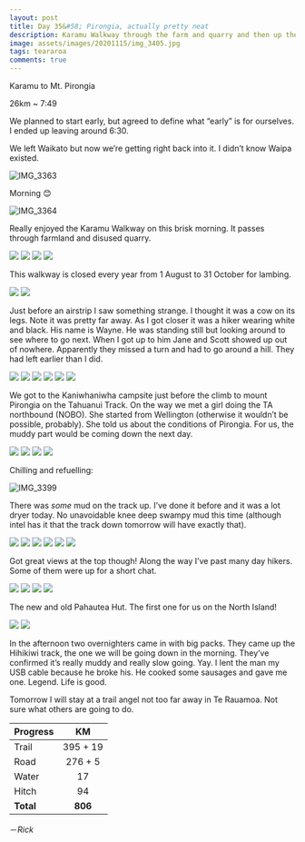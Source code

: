 ```yaml
---
layout: post
title: Day 35&#58; Pirongia, actually pretty neat
description: Karamu Walkway through the farm and quarry and then up the Pirongia. Much better than I remembered.
image: assets/images/20201115/img_3405.jpg
tags: teararoa
comments: true
---
```


Karamu to Mt. Pirongia

26km ~ 7:49

We planned to start early, but agreed to define what “early” is for ourselves. I ended up leaving around 6:30. 

We left Waikato but now we’re getting right back into it. I didn’t know Waipa existed. 

![IMG_3363](/assets/images/20201115/img_3363.jpg)

Morning 😊

![IMG_3364](/assets/images/20201115/img_3364.jpg)

Really enjoyed the Karamu Walkway on this brisk morning. It passes through farmland and disused quarry. 

<div class="gallery" data-columns="2">
  <img src="/assets/images/20201115/img_3369.jpg">
  <img src="/assets/images/20201115/img_3372.jpg">
  <img src="/assets/images/20201115/img_3373.jpg">
  <img src="/assets/images/20201115/img_3375.jpg">
</div>

This walkway is closed every year from 1 August to 31 October for lambing. 

<div class="gallery" data-columns="2">
  <img src="/assets/images/20201115/img_3376.jpg">
  <img src="/assets/images/20201115/img_3377.jpg">
</div>

Just before an airstrip I saw something strange. I thought it was a cow on its legs. Note it was pretty far away. As I got closer it was a hiker wearing white and black. His name is Wayne. He was standing still but looking around to see where to go next. When I got up to him Jane and Scott showed up out of nowhere. Apparently they missed a turn and had to go around a hill. They had left earlier than I did. 

<div class="gallery" data-columns="2">
  <img src="/assets/images/20201115/img_3379.jpg">
  <img src="/assets/images/20201115/img_3385.jpg">
  <img src="/assets/images/20201115/img_3386.jpg">
  <img src="/assets/images/20201115/img_3388.jpg">
  <img src="/assets/images/20201115/img_3391.jpg">
  <img src="/assets/images/20201115/img_3394.jpg">
</div>

We got to the Kaniwhaniwha campsite just before the climb to mount Pirongia on the Tahuanui Track. On the way we met a girl doing the TA northbound (NOBO). She started from Wellington (otherwise it wouldn’t be possible, probably). She told us about the conditions of Pirongia. For us, the muddy part would be coming down the next day. 

<div class="gallery" data-columns="2">
  <img src="/assets/images/20201115/img_3395.jpg">
  <img src="/assets/images/20201115/img_3396.jpg">
  <img src="/assets/images/20201115/img_3397.jpg">
  <img src="/assets/images/20201115/img_3398.jpg">
</div>

Chilling and refuelling:

![IMG_3399](/assets/images/20201115/img_3399.jpg)

There was _some_ mud on the track up. I’ve done it before and it was a lot dryer today. No unavoidable knee deep swampy mud this time (although intel has it that the track down tomorrow will have exactly that).

<div class="gallery" data-columns="2">
  <img src="/assets/images/20201115/img_3400.jpg">
  <img src="/assets/images/20201115/img_3401.jpg">
  <img src="/assets/images/20201115/img_3402.jpg">
  <img src="/assets/images/20201115/img_3403.jpg">
  <img src="/assets/images/20201115/img_3404.jpg">
  <img src="/assets/images/20201115/img_3406.jpg">
</div>

Got great views at the top though! Along the way I’ve past many day hikers. Some of them were up for a short chat. 

<div class="gallery" data-columns="2">
  <img src="/assets/images/20201115/img_3413.jpg">
  <img src="/assets/images/20201115/img_3416.jpg">
  <img src="/assets/images/20201115/img_3417.jpg">
  <img src="/assets/images/20201115/img_3405.jpg">  
</div>

The new and old Pahautea Hut. The first one for us on the North Island!

<div class="gallery" data-columns="2">
  <img src="/assets/images/20201115/img_3419.jpg">
  <img src="/assets/images/20201115/img_3420.jpg">
</div>

In the afternoon two overnighters came in with big packs. They came up the Hihikiwi track, the one we will be going down in the morning. They’ve confirmed it’s really muddy and really slow going. Yay. I lent the man my USB cable because he broke his. He cooked some sausages and gave me one.
Legend. Life is good. 

Tomorrow I will stay at a trail angel not too far away in Te Rauamoa. Not sure what others are going to do.

| Progress | KM |
| ---- |:----:|
| Trail | 395 + 19 |
| Road | 276 + 5 |
| Water | 17 |
| Hitch | 94 |
| **Total** | **806** |

－_Rick_